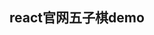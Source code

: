 <!--
 * @Author: your name
 * @Date: 2021-01-11 16:13:57
 * @LastEditTime: 2021-01-11 16:18:51
 * @LastEditors: Please set LastEditors
 * @Description: In User Settings Edit
 * @FilePath: \reactdemo\README.md
-->
## react官网五子棋demo